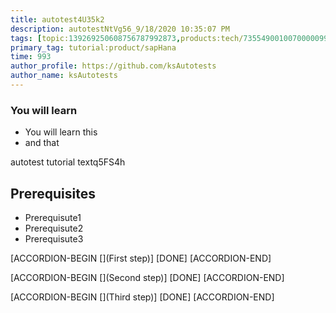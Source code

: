 ```yaml
---
title: autotest4U35k2
description: autotestNtVg56_9/18/2020 10:35:07 PM
tags: [topic:139269250608756787992873,products:tech/73554900100700000996,tutorial:experience/advanced]
primary_tag: tutorial:product/sapHana
time: 993
author_profile: https://github.com/ksAutotests
author_name: ksAutotests
---
```

### You will learn
- You will learn this
- and that

autotest tutorial textq5FS4h

## Prerequisites
- Prerequisute1
- Prerequisute2
- Prerequisute3

[ACCORDION-BEGIN [](First step)]
[DONE]
[ACCORDION-END]

[ACCORDION-BEGIN [](Second step)]
[DONE]
[ACCORDION-END]

[ACCORDION-BEGIN [](Third step)]
[DONE]
[ACCORDION-END]

